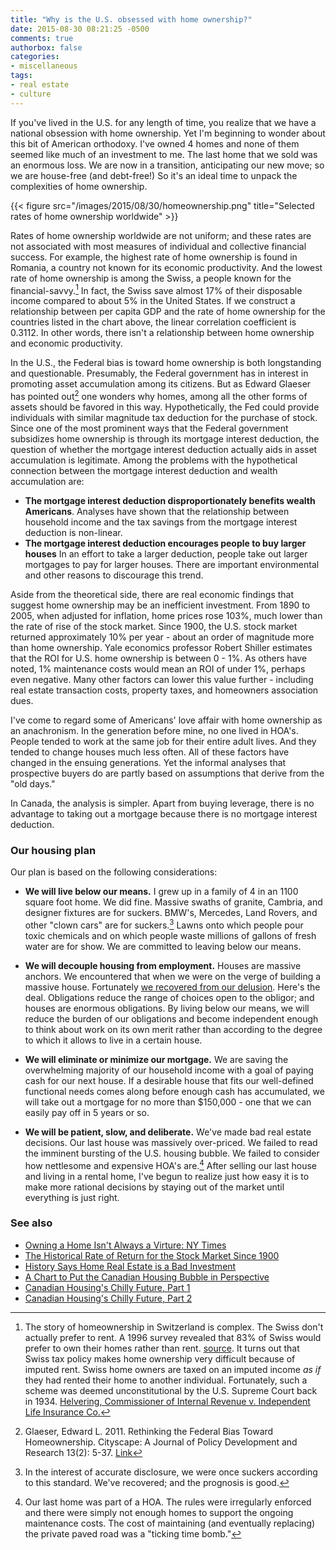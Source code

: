 ```yaml
---
title: "Why is the U.S. obsessed with home ownership?"
date: 2015-08-30 08:21:25 -0500
comments: true
authorbox: false
categories:
- miscellaneous
tags:
- real estate
- culture
---
```

If you've lived in the U.S. for any length of time, you realize that we have a national obsession with home ownership. Yet I'm beginning to wonder about this bit of American orthodoxy. I've owned 4 homes and none of them seemed like much of an investment to me. The last home that we sold was an enormous loss. We are now in a transition, anticipating our new move; so we are house-free (and debt-free!) So it's an ideal time to unpack the complexities of home ownership.

{{< figure src="/images/2015/08/30/homeownership.png" title="Selected rates of home ownership worldwide" >}}

Rates of home ownership worldwide are not uniform; and these rates are not associated with most measures of individual and collective financial success. For example, the highest rate of home ownership is found in Romania, a country not known for its economic productivity. And the lowest rate of home ownership is among the Swiss, a people known for the financial-savvy.[^1] In fact, the Swiss save almost 17% of their disposable income compared to about 5% in the United States. If we construct a relationship between per capita GDP and the rate of home ownership for the countries listed in the chart above, the linear correlation coefficient is 0.3112. In other words, there isn't a relationship between home ownership and economic productivity.

In the U.S., the Federal bias is toward home ownership is both longstanding and questionable. Presumably, the Federal government has in interest in promoting asset accumulation among its citizens. But as Edward Glaeser has pointed out[^2] one wonders why homes, among all the other forms of assets should be favored in this way. Hypothetically, the Fed could provide individuals with similar magnitude tax deduction for the purchase of stock. Since one of the most prominent ways that the Federal government subsidizes home ownership is through its mortgage interest deduction, the question of whether the mortgage interest deduction actually aids in asset accumulation is legitimate. Among the problems with the hypothetical connection between the mortgage interest deduction and wealth accumulation are:

- __The mortgage interest deduction disproportionately benefits wealth Americans__. Analyses have shown that the relationship between household income and the tax savings from the mortgage interest deduction is non-linear.
- __The mortgage interest deduction encourages people to buy larger houses__ In an effort to take a larger deduction, people take out larger mortgages to pay for larger houses. There are important environmental and other reasons to discourage this trend.

Aside from the theoretical side, there are real economic findings that suggest home ownership may be an inefficient investment. From 1890 to 2005, when adjusted for inflation, home prices rose 103%, much lower than the rate of rise of the stock market. Since 1900, the U.S. stock market returned approximately 10% per year - about an order of magnitude more than home ownership. Yale economics professor Robert Shiller estimates that the ROI for U.S. home ownership is between 0 - 1%. As others have noted, 1% maintenance costs would mean an ROI of under 1%, perhaps even negative. Many other factors can lower this value further - including real estate transaction costs, property taxes, and homeowners association dues.

I've come to regard some of Americans' love affair with home ownership as an anachronism. In the generation before mine, no one lived in HOA's. People tended to work at the same job for their entire adult lives. And they tended to change houses much less often. All of these factors have changed in the ensuing generations. Yet the informal analyses that prospective buyers do are partly based on assumptions that derive from the "old days."

In Canada, the analysis is simpler. Apart from buying leverage, there is no advantage to taking out a mortgage because there is no mortgage interest deduction.

### Our housing plan

Our plan is based on the following considerations:

- __We will live below our means.__ I grew up in a family of 4 in an 1100 square foot home. We did fine. Massive swaths of granite, Cambria, and designer fixtures are for suckers. BMW's, Mercedes, Land Rovers, and other "clown cars" are for suckers.[^3] Lawns onto which people pour toxic chemicals and on which people waste millions of gallons of fresh water are for show. We are committed to leaving below our means.

- __We will decouple housing from employment.__ Houses are massive anchors. We encountered that when we were on the verge of building a massive house. Fortunately [we recovered from our delusion](/blog/2015/08/15/the-art-of-just-enough/). Here's the deal. Obligations reduce the range of choices open to the obligor; and houses are enormous obligations. By living below our means, we will reduce the burden of our obligations and become independent enough to think about work on its own merit rather than according to the degree to which it allows to live in a certain house.

- __We will eliminate or minimize our mortgage.__ We are saving the overwhelming majority of our household income with a goal of paying cash for our next house. If a desirable house that fits our well-defined functional needs comes along before enough cash has accumulated, we will take out a mortgage for no more than $150,000 - one that we can easily pay off in 5 years or so.

- __We will be patient, slow, and deliberate.__ We've made bad real estate decisions. Our last house was massively over-priced. We failed to read the imminent bursting of the U.S. housing bubble. We failed to consider how nettlesome and expensive HOA's are.[^4] After selling our last house and living in a rental home, I've begun to realize just how easy it is to make more rational decisions by staying out of the market until everything is just right.


[^1]: The story of homeownership in Switzerland is complex. The Swiss don't actually prefer to rent. A 1996 survey revealed that 83% of Swiss would prefer to own their homes rather than rent. [source](http://www.nytimes.com/2013/07/14/business/owning-a-home-isnt-always-a-virtue.html?_r=0). It turns out that Swiss tax policy makes home ownership very difficult because of imputed rent. Swiss home owners are taxed on an imputed income _as if_ they had rented their home to another individual. Fortunately, such a scheme was deemed unconstitutional by the U.S. Supreme Court back in 1934. [Helvering, Commissioner of Internal Revenue v. Independent Life Insurance Co.](https://scholar.google.com/scholar_case?case=4168218225591685135&q=292+u.s.+371&hl=en&as_sdt=80000002)
[^2]: Glaeser, Edward L. 2011. Rethinking the Federal Bias Toward Homeownership. Cityscape: A Journal of Policy Development and Research 13(2): 5-37. [Link](http://dash.harvard.edu/bitstream/handle/1/8052149/Glaeser-RethinkingFederal.pdf)
[^3]: In the interest of accurate disclosure, we were once suckers according to this standard. We've recovered; and the prognosis is good.
[^4]: Our last home was part of a HOA. The rules were irregularly enforced and there were simply not enough homes to support the ongoing maintenance costs. The cost of maintaining (and eventually replacing) the private paved road was a "ticking time bomb."

### See also

- [Owning a Home Isn't Always a Virture: NY Times](http://www.nytimes.com/2013/07/14/business/owning-a-home-isnt-always-a-virtue.html?_r=0)
- [The Historical Rate of Return for the Stock Market Since 1900](http://www.stockpickssystem.com/historical-rate-of-return/)
- [History Says Home Real Estate is a Bad Investment](http://www.cbsnews.com/news/history-says-home-real-estate-is-a-bad-investment/)
- [A Chart to Put the Canadian Housing Bubble in Perspective](http://www.macleans.ca/economy/realestateeconomy/a-canadian-housing-chart-that-puts-the-bubble-in-perspective/)
- [Canadian Housing's Chilly Future, Part 1](http://realmoney.thestreet.com/articles/07/23/2015/canadian-housings-chilly-future-part-1)
- [Canadian Housing's Chilly Future, Part 2](http://realmoney.thestreet.com/articles/07/23/2015/canadian-housings-chilly-future-part-2)
